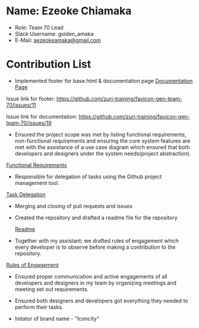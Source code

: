 # Name: Ezeoke Chiamaka
- Role: Team 70 Lead
- Slack Username: golden_amaka
- E-Mail: aezeokeamaka@gmail.com

# Contribution List

- Implemented footer for base.html & documentation page
[Documentation Page](https://chiamakaezeoke.github.io/favicon-gen-backup/home/docs.html)

Issue link for footer: https://github.com/zuri-training/favicon-gen-team-70/issues/11

Issue link for documentation: https://github.com/zuri-training/favicon-gen-team-70/issues/19


- Ensured the project scope was met by listing functional requirements, non-functional requirements and ensuring the core system features are met with the assistance of a use case diagram which ensured that both developers and designers under the system needs(project abstraction).

[Functional Requirements](https://docs.google.com/document/d/1B9dCXJGqx8ZrEJSDtqfQrW4roiTpEnnZ4NC8n-arAgY/edit?usp=sharing)

- Responsible for delegation of tasks using the Github project management tool.

[Task Delegation](https://github.com/orgs/zuri-training/projects/466/views/1)

- Merging and closing of pull requests and issues


- Created the repository and drafted a readme file for the repository
	
	[Readme](https://github.com/zuri-training/favicon-gen-team-70/tree/main#readme)

- Together with my assistant; we drafted rules of engagement which every developer is to observe before making a contribution to the repository.

[Rules of Engagement](https://docs.google.com/document/d/1D9N1TRe5wGy6t3cCa-JtPIFo-S4-cVjq1lsBvtaXHqo/edit)

- Ensured proper communication and active engagements of all developers and designers in my team by organizing meetings  and meeting set out requirements.

- Ensured both designers and developers got everything they needed to perform their tasks.

- Initator of brand name - "Iconcity"
